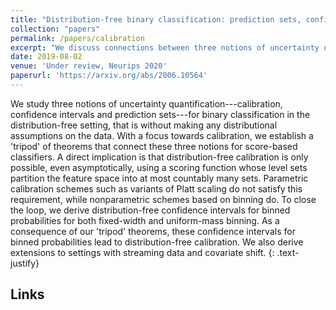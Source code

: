 ```yaml
---
title: "Distribution-free binary classification: prediction sets, confidence intervals and calibration"
collection: "papers"
permalink: /papers/calibration
excerpt: "We discuss connections between three notions of uncertainty quantification leading to an impossibility result for distribution-free binary classification in certain settings. We complement this with upper bounds for calibration through histogram binning. "
date: 2019-08-02
venue: 'Under review, Neurips 2020'
paperurl: 'https://arxiv.org/abs/2006.10564'
---
```


We study three notions of uncertainty quantification---calibration, confidence intervals and prediction sets---for binary classification in the distribution-free setting, that is without making any distributional assumptions on the data. With a focus towards calibration, we establish a 'tripod' of theorems that connect these three notions for score-based classifiers. A direct implication is that distribution-free calibration is only possible, even asymptotically, using a scoring function whose level sets partition the feature space into at most countably many sets. Parametric calibration schemes such as variants of Platt scaling do not satisfy this requirement, while nonparametric schemes based on binning do. To close the loop, we derive distribution-free confidence intervals for binned probabilities for both fixed-width and uniform-mass binning. As a consequence of our 'tripod' theorems, these confidence intervals for binned probabilities lead to distribution-free calibration. We also derive extensions to settings with streaming data and covariate shift.
{: .text-justify}

Links
---
